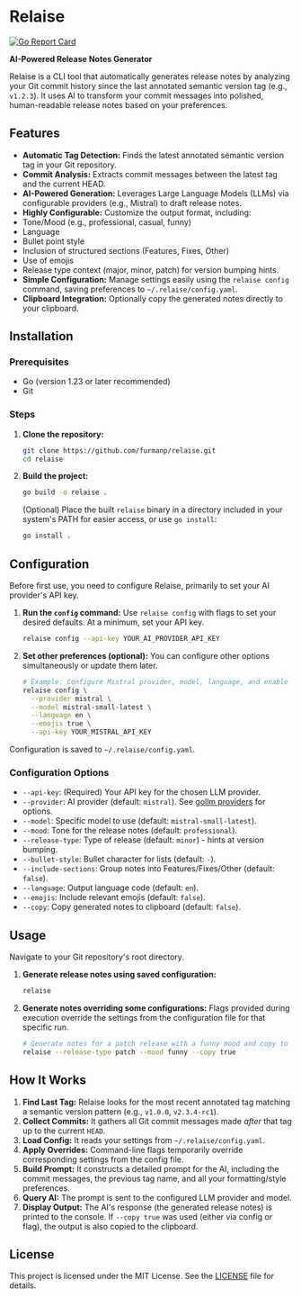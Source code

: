# Relaise

[![Go Report Card](https://goreportcard.com/badge/github.com/furmanp/relaise)](https://goreportcard.com/report/github.com/furmanp/relaise)


**AI-Powered Release Notes Generator**

Relaise is a CLI tool that automatically generates release notes by analyzing your Git commit history since the last annotated semantic version tag (e.g., `v1.2.3`). It uses AI to transform your commit messages into polished, human-readable release notes based on your preferences.

## Features

*   **Automatic Tag Detection:** Finds the latest annotated semantic version tag in your Git repository.
*   **Commit Analysis:** Extracts commit messages between the latest tag and the current HEAD.
*   **AI-Powered Generation:** Leverages Large Language Models (LLMs) via configurable providers (e.g., Mistral) to draft release notes.
*   **Highly Configurable:** Customize the output format, including:
   *   Tone/Mood (e.g., professional, casual, funny)
   *   Language
   *   Bullet point style
   *   Inclusion of structured sections (Features, Fixes, Other)
   *   Use of emojis
   *   Release type context (major, minor, patch) for version bumping hints.
*   **Simple Configuration:** Manage settings easily using the `relaise config` command, saving preferences to `~/.relaise/config.yaml`.
*   **Clipboard Integration:** Optionally copy the generated notes directly to your clipboard. 

## Installation

### Prerequisites

*   Go (version 1.23 or later recommended)
*   Git

### Steps

1.  **Clone the repository:**
    ```bash
    git clone https://github.com/furmanp/relaise.git
    cd relaise
    ```
2.  **Build the project:**
    ```bash
    go build -o relaise .
    ```
    (Optional) Place the built `relaise` binary in a directory included in your system's PATH for easier access, or use `go install`:
    ```bash
    go install .
    ```

## Configuration

Before first use, you need to configure Relaise, primarily to set your AI provider's API key.

1.  **Run the `config` command:**
    Use `relaise config` with flags to set your desired defaults. At a minimum, set your API key.
    ```bash
    relaise config --api-key YOUR_AI_PROVIDER_API_KEY
    ```

2.  **Set other preferences (optional):**
    You can configure other options simultaneously or update them later.
    ```bash
    # Example: Configure Mistral provider, model, language, and enable emojis
    relaise config \
      --provider mistral \
      --model mistral-small-latest \
      --language en \
      --emojis true \
      --api-key YOUR_MISTRAL_API_KEY
    ```

Configuration is saved to `~/.relaise/config.yaml`.

### Configuration Options

*   `--api-key`: (Required) Your API key for the chosen LLM provider.
*   `--provider`: AI provider (default: `mistral`). See [gollm providers](https://github.com/teilomillet/gollm?tab=readme-ov-file#supported-providers) for options.
*   `--model`: Specific model to use (default: `mistral-small-latest`).
*   `--mood`: Tone for the release notes (default: `professional`).
*   `--release-type`: Type of release (default: `minor`) - hints at version bumping.
*   `--bullet-style`: Bullet character for lists (default: `-`).
*   `--include-sections`: Group notes into Features/Fixes/Other (default: `false`).
*   `--language`: Output language code (default: `en`).
*   `--emojis`: Include relevant emojis (default: `false`).
*   `--copy`: Copy generated notes to clipboard (default: `false`).

## Usage

Navigate to your Git repository's root directory.

1.  **Generate release notes using saved configuration:**
    ```bash
    relaise
    ```

2.  **Generate notes overriding some configurations:**
    Flags provided during execution override the settings from the configuration file for that specific run.
    ```bash
    # Generate notes for a patch release with a funny mood and copy to clipboard
    relaise --release-type patch --mood funny --copy true
    ```

## How It Works

1.  **Find Last Tag:** Relaise looks for the most recent annotated tag matching a semantic version pattern (e.g., `v1.0.0`, `v2.3.4-rc1`).
2.  **Collect Commits:** It gathers all Git commit messages made *after* that tag up to the current `HEAD`.
3.  **Load Config:** It reads your settings from `~/.relaise/config.yaml`.
4.  **Apply Overrides:** Command-line flags temporarily override corresponding settings from the config file.
5.  **Build Prompt:** It constructs a detailed prompt for the AI, including the commit messages, the previous tag name, and all your formatting/style preferences.
6.  **Query AI:** The prompt is sent to the configured LLM provider and model.
7.  **Display Output:** The AI's response (the generated release notes) is printed to the console. If `--copy true` was used (either via config or flag), the output is also copied to the clipboard.

## License

This project is licensed under the MIT License. See the [LICENSE](LICENSE) file for details.
